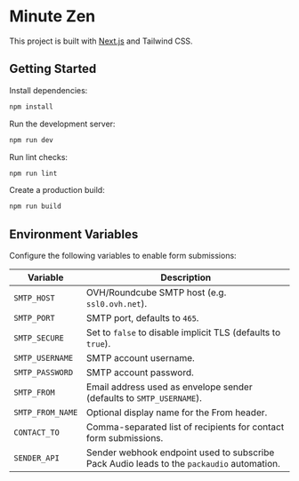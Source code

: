 # Minute Zen

This project is built with [Next.js](https://nextjs.org/) and Tailwind CSS.

## Getting Started

Install dependencies:

```bash
npm install
```

Run the development server:

```bash
npm run dev
```

Run lint checks:

```bash
npm run lint
```

Create a production build:

```bash
npm run build
```

## Environment Variables

Configure the following variables to enable form submissions:

| Variable | Description |
| --- | --- |
| `SMTP_HOST` | OVH/Roundcube SMTP host (e.g. `ssl0.ovh.net`). |
| `SMTP_PORT` | SMTP port, defaults to `465`. |
| `SMTP_SECURE` | Set to `false` to disable implicit TLS (defaults to `true`). |
| `SMTP_USERNAME` | SMTP account username. |
| `SMTP_PASSWORD` | SMTP account password. |
| `SMTP_FROM` | Email address used as envelope sender (defaults to `SMTP_USERNAME`). |
| `SMTP_FROM_NAME` | Optional display name for the From header. |
| `CONTACT_TO` | Comma-separated list of recipients for contact form submissions. |
| `SENDER_API` | Sender webhook endpoint used to subscribe Pack Audio leads to the `packaudio` automation. |

